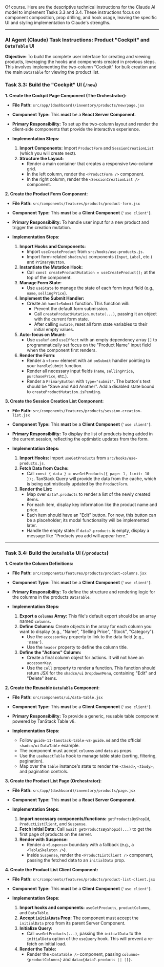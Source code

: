 Of course. Here are the descriptive technical instructions for the Claude AI model to implement Tasks 3.3 and 3.4. These instructions focus on component composition, prop drilling, and hook usage, leaving the specific UI and styling implementation to Claude's strengths.

---

### **AI Agent (Claude) Task Instructions: Product "Cockpit" and `DataTable` UI**

**Objective:** To build the complete user interface for creating and viewing products, leveraging the hooks and components created in previous steps. This involves implementing the two-column "Cockpit" for bulk creation and the main `DataTable` for viewing the product list.

### **Task 3.3: Build the "Cockpit" UI (`/new`)**

**1. Create the Cockpit Page Component (The Orchestrator):**

- **File Path:** `src/app/(dashboard)/inventory/products/new/page.jsx`
- **Component Type:** This **must** be a **React Server Component**.
- **Primary Responsibility:** To set up the two-column layout and render the client-side components that provide the interactive experience.

- **Implementation Steps:**
  1.  **Import Components:** Import `ProductForm` and `SessionCreationList` (which you will create next).
  2.  **Structure the Layout:**
      - Render a main container that creates a responsive two-column grid.
      - In the left column, render the `<ProductForm />` component.
      - In the right column, render the `<SessionCreationList />` component.

**2. Create the Product Form Component:**

- **File Path:** `src/components/features/products/product-form.jsx`
- **Component Type:** This **must** be a **Client Component** (`'use client'`).
- **Primary Responsibility:** To handle user input for a new product and trigger the creation mutation.

- **Implementation Steps:**
  1.  **Import Hooks and Components:**
      - Import `useCreateProduct` from `src/hooks/use-products.js`.
      - Import form-related `shadcn/ui` components (`Input`, `Label`, etc.) and `PrimaryButton`.
  2.  **Instantiate the Mutation Hook:**
      - Call `const createProductMutation = useCreateProduct();` at the top of the component.
  3.  **Manage Form State:**
      - Use `useState` to manage the state of each form input field (e.g., `name`, `sellingPrice`).
  4.  **Implement the Submit Handler:**
      - Create an `handleSubmit` function. This function will:
        - Prevent the default form submission.
        - Call `createProductMutation.mutate(...)`, passing it an object with the current form state.
        - After calling `mutate`, reset all form state variables to their initial empty values.
  5.  **Auto-focus on Mount:**
      - Use `useRef` and `useEffect` with an empty dependency array `[]` to programmatically set focus on the "Product Name" input field when the component first renders.
  6.  **Render the Form:**
      - Render a `<form>` element with an `onSubmit` handler pointing to your `handleSubmit` function.
      - Render all necessary input fields (`name`, `sellingPrice`, `purchasePrice`, etc.).
      - Render a `PrimaryButton` with `type="submit"`. The button's text should be "Save and Add Another". Add a disabled state bound to `createProductMutation.isPending`.

**3. Create the Session Creation List Component:**

- **File Path:** `src/components/features/products/session-creation-list.jsx`
- **Component Type:** This **must** be a **Client Component** (`'use client'`).
- **Primary Responsibility:** To display the list of products being added in the current session, reflecting the optimistic updates from the form.

- **Implementation Steps:**
  1.  **Import Hooks:** Import `useGetProducts` from `src/hooks/use-products.js`.
  2.  **Fetch Data from Cache:**
      - Call `const { data } = useGetProducts({ page: 1, limit: 10 });`. TanStack Query will provide the data from the cache, which is being optimistically updated by the `ProductForm`.
  3.  **Render the List:**
      - Map over `data?.products` to render a list of the newly created items.
      - For each item, display key information like the product name and price.
      - Each item should have an "Edit" button. For now, this button can be a placeholder; its modal functionality will be implemented later.
      - Handle the empty state: if `data?.products` is empty, display a message like "Products you add will appear here."

---

### **Task 3.4: Build the `DataTable` UI (`/products`)**

**1. Create the Column Definitions:**

- **File Path:** `src/components/features/products/product-columns.jsx`
- **Component Type:** This **must** be a **Client Component** (`'use client'`).
- **Primary Responsibility:** To define the structure and rendering logic for the columns in the products `DataTable`.

- **Implementation Steps:**
  1.  **Export a `columns` Array:** This file's default export should be an array named `columns`.
  2.  **Define Columns:** Create objects in the array for each column you want to display (e.g., "Name", "Selling Price", "Stock", "Category").
      - Use the `accessorKey` property to link to the data field (e.g., `'name'`).
      - Use the `header` property to define the column title.
  3.  **Define the "Actions" Column:**
      - Create a final column object for actions. It will not have an `accessorKey`.
      - Use the `cell` property to render a function. This function should return JSX for the `shadcn/ui` `DropdownMenu`, containing "Edit" and "Delete" items.

**2. Create the Reusable `DataTable` Component:**

- **File Path:** `src/components/ui/data-table.jsx`
- **Component Type:** This **must** be a **Client Component** (`'use client'`).
- **Primary Responsibility:** To provide a generic, reusable table component powered by TanStack Table v8.

- **Implementation Steps:**
  - Follow `guide-11-tanstack-table-v8-guide.md` and the official `shadcn/ui` `DataTable` example.
  - The component must accept `columns` and `data` as props.
  - Use the `useReactTable` hook to manage table state (sorting, filtering, pagination).
  - Map over the `table` instance's state to render the `<thead>`, `<tbody>`, and pagination controls.

**3. Create the Product List Page (Orchestrator):**

- **File Path:** `src/app/(dashboard)/inventory/products/page.jsx`
- **Component Type:** This **must** be a **React Server Component**.

- **Implementation Steps:**
  1.  **Import necessary components/functions:** `getProductsByShopId`, `ProductListClient`, and `Suspense`.
  2.  **Fetch Initial Data:** Call `await getProductsByShopId(...)` to get the first page of products on the server.
  3.  **Render with Suspense:**
      - Render a `<Suspense>` boundary with a fallback (e.g., a `<TableSkeleton />`).
      - Inside `Suspense`, render the `<ProductListClient />` component, passing the fetched data to an `initialData` prop.

**4. Create the Product List Client Component:**

- **File Path:** `src/components/features/products/product-list-client.jsx`
- **Component Type:** This **must** be a **Client Component** (`'use client'`).

- **Implementation Steps:**
  1.  **Import hooks and components:** `useGetProducts`, `productColumns`, and `DataTable`.
  2.  **Accept `initialData` Prop:** The component must accept the `initialData` prop from its parent Server Component.
  3.  **Initialize Query:**
      - Call `useGetProducts(...)`, passing the `initialData` to the `initialData` option of the `useQuery` hook. This will prevent a re-fetch on initial load.
  4.  **Render the Table:**
      - Render the `<DataTable />` component, passing `columns={productColumns}` and `data={data?.products || []}`.
